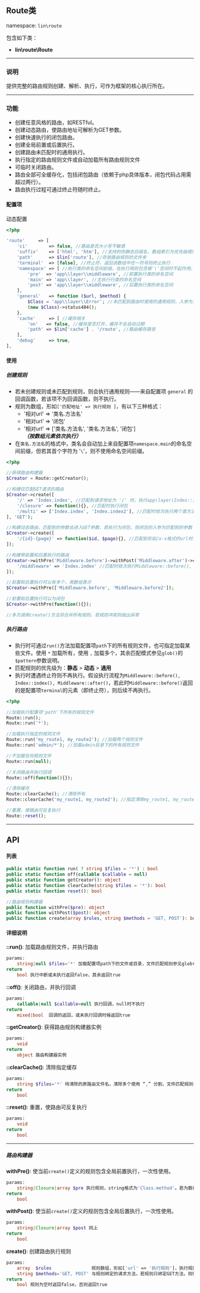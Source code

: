 Route类
----
namespace: `lin\route`

包含如下类：

* **lin\route\Route**

---

### 说明
提供完整的路由规则创建、解析、执行，可作为框架的核心执行所在。

---

### 功能

* 创建任意风格的路由，如RESTful。
* 创建动态路由，使路由地址可解析为GET参数。
* 创建快速执行的闭包路由。
* 创建全局前置或后置执行。
* 创建路由未匹配时的通用执行。
* 执行指定的路由规则文件或自动加载所有路由规则文件
* 可临时关闭路由。
* 路由全部可全缓存化，包括闭包路由（依赖于php具体版本，闭包代码占用需超过两行）。
* 路由执行过程可通过终止符随时终止。




#### 配置项

动态配置

~~~php
<?php

'route'     => [
    'ci'        => false, //路由是否大小写不敏感
    'suffix'    => ['html', 'htm'], //支持的伪静态后缀名，数组索引为优先级顺序
    'path'      => $lin['route'], //存放路由规则的文件夹
    'terminal'  => [false], //终止符，返回该数组中任一符号则终止执行
    'namespace' => [ //执行类的命名空间前缀，在执行规则包含根'\'空间时不起作用，如'\Class'
        'pre'  => 'app\\layer\\middleware', //前置执行类的命名空间
        'main' => 'app\\layer', //主执行行类的命名空间
        'post' => 'app\\layer\\middleware', //后置执行类的命名空间
    ],
    'general'   => function ($url, $method) {
        $Class = 'app\\layer\\Error'; //未匹配到路由时使用的通用规则，入参为当前请求url和method。若非回调则不执行
        (new $Class)->status404();
    },
    'cache'     => [ //缓存相关
        'on'   => false, //缓存是否打开，缓存不会自动过期
        'path' => $lin['cache'] . '/route', //路由缓存路径
    ],
    'debug'     => true,
],
~~~

#### 使用

##### 创建规则
* 若未创建规则或未匹配到规则，则会执行通用规则——来自配置项 `general` 的回调函数，若该项不为回调函数，则不执行。
* 规则为数组，形如`['匹配地址' => 执行规则 ]`，有以下三种格式：
    * '相对url' => '类名.方法名'
    * '相对url' => '闭包'
    * '相对url' => ['类名.方法名', '类名.方法名', '闭包'] ***（按数组元素依次执行）***
* 在`类名.方法名`的格式中，类名会自动加上来自配置项`namespace.main`的命名空间前缀，但若其首个字符为 '`\`'，则不使用命名空间前缀。
~~~php
<?php

//获得路由构建器
$Creator = Route::getCreator();

//构建仅匹配GET请求的路由
$Creator->create([
    '/' => 'Index.index', //匹配到请求地址为 '/' 时，执行app\layer\Index::index()
    '/closure' => function(){}, //匹配时执行闭包
    '/multi' => ['Index.index', 'Index.index2'], //匹配时依次执行两个类方法
], 'GET');

//构建动态路由，匹配到的参数会进入GET参数，若执行为闭包，则闭包的入参为匹配到的参数
$Creator->create([
    '/{id}-{page}' => function($id, $page){}, //匹配到形如/x-x格式的url时，将其解析为$_GET['id']和$_GET['page']参数，并执行闭包，闭包的入参为这两者
]);

//构建带前置和后置执行的路由
$Creator->withPre('Middleware.before')->withPost('Middleware.after')->create([
    '/middleware' => 'Index.index' //匹配时依次执行Middleware::before(), Index::index(), Middleware::after()
]);

//前置和后置执行可以有多个，用数组表示
$Creator->withPre(['Middleware.before', 'Middleware.before2']);

//前置和后置执行可以为闭包
$Creator->withPre(function(){});

//多次调用create()方法将合并所有规则，若规则冲突则抛出异常
~~~

##### 执行路由
* 执行时可通过`run()`方法加载配置项`path`下的所有规则文件，也可指定加载某些文件。使用 `*` 加载所有，使用 `,` 加载多个，其余匹配模式参见`glob()`的`$pattern`参数说明。
* 匹配规则的优先级为：**静态** > **动态** > **通用**
* 执行时遭遇终止符则不再执行。假设执行流程为`Middleware::before(), Index::index(), Middleware::after()`，若此时`Middleware::before()`返回的是配置项`terminal`的元素（即终止符），则后续不再执行。

~~~php
<?php

//加载执行配置项'path'下所有的规则文件
Route::run();
Route::run('*');

//加载执行指定的规则文件
Route::run('my_route1, my_route2'); //加载两个规则文件
Route::run('admin/*'); //加载admin目录下的所有规则文件

//不加载任何规则文件
Route::run(null);

//关闭路由并执行回调
Route::off(function(){});

//清除缓存
Route::clearCache(); //清除所有
Route::clearCache('my_route1, my_route2'); //指定清除my_route1, my_route2两个缓存

//重置，使路由可反复执行
Route::reset();

~~~
---


## API

#### 列表

~~~php
public static function run( ? string $files = '*') : bool
public static function off(callable $callable = null)
public static function getCreator(): object
public static function clearCache(string $files = '*'): bool
public static function reset(): bool

//路由规则构建器
public function withPre($pre): object
public function withPost($post): object
public function create(array $rules, string $methods = 'GET, POST'): bool
~~~

#### 详细说明

**::run()**: 加载路由规则文件，并执行路由
```php
params:
    string|null $files='*' 加载配置项path下的文件或目录，文件匹配规则参见glob()函数$pattern参数说明，加载多个使用 “,” 分割，null则不加载。
return
    bool 执行中断或未执行返回false，其余返回true
```

**::off()**: 关闭路由，并执行回调
```php
params:
    callable|null $callable=null 执行回调，null时不执行
return
    mixed|bool  回调的返回，或未执行回调时候返回true
```

**::getCreator()**: 获得路由规则构建器实例
```php
params:
    void
return
    object 路由构建器实例
```

**::clearCache()**: 清除指定缓存
```php
params:
    string $files='*' 待清除的原路由文件名，清除多个使用 “,” 分割，文件匹配规则参见glob()函数$pattern参数说明。
return
    bool
```

**::reset()**: 重置，使路由可反复执行
```php
params:
    void
return
    bool
```
----

##### 路由构建器

**withPre()**: 使当前`create()`定义的规则包含全局前置执行，一次性使用。
```php
params:
    string|Closure|array $pre 执行规则，string格式为'Class.method'。若为数组，则按数组元素依次执行，元素格式为string或Closure
return
    bool
```

**withPost()**: 使当前`create()`定义的规则包含全局后置执行，一次性使用。
```php
params:
    string|Closure|array $post 同上
return
    bool
```

**create()**: 创建路由执行规则
```php
params:
    array  $rules               规则数组，形如['url' => '执行规则']，执行规则格式见上诉
    string $methods='GET, POST' 与规则绑定的请求方法，若规则只绑定GET方法，则使用POST请求同一地址不会被匹配
return
    bool 规则为空时返回false，否则返回true
```
